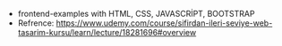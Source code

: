 - frontend-examples with HTML, CSS, JAVASCRİPT, BOOTSTRAP
- Refrence: https://www.udemy.com/course/sifirdan-ileri-seviye-web-tasarim-kursu/learn/lecture/18281696#overview
